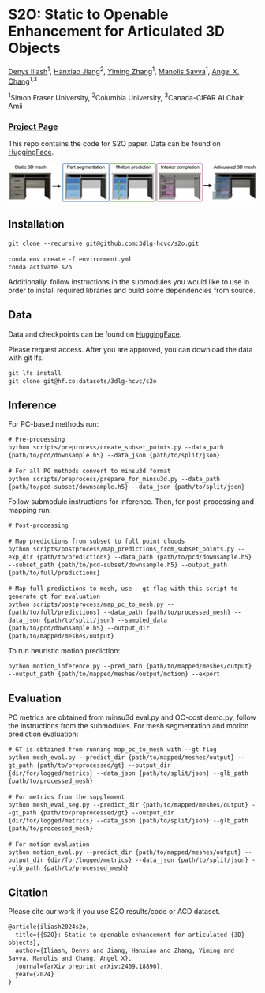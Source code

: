 # S2O: Static to Openable Enhancement for Articulated 3D Objects

[Denys Iliash](https://scholar.google.com/citations?user=guExFlYAAAAJ&hl=en&oi=ao)<sup>1</sup>,
[Hanxiao Jiang](https://jianghanxiao.github.io)<sup>2</sup>,
[Yiming Zhang](https://scholar.google.ca/citations?user=scUaE38AAAAJ&hl=en)<sup>1</sup>,
[Manolis Savva](https://msavva.github.io)<sup>1</sup>,
[Angel X. Chang](https://angelxuanchang.github.io/)<sup>1,3</sup>

<sup>1</sup>Simon Fraser University, <sup>2</sup>Columbia University, <sup>3</sup>Canada-CIFAR AI Chair, Amii

### [Project Page](https://3dlg-hcvc.github.io/s2o/)

This repo contains the code for S2O paper. Data can be found on [HuggingFace](https://huggingface.co/datasets/3dlg-hcvc/s2o).


<img src='docs/static/images/teaser.png'/>

## Installation
    git clone --recursive git@github.com:3dlg-hcvc/s2o.git
      
    conda env create -f environment.yml
    conda activate s2o

Additionally, follow instructions in the submodules you would like to use in order to install required libraries and build some dependencies from source.

## Data

Data and checkpoints can be found on [HuggingFace](https://huggingface.co/datasets/3dlg-hcvc/s2o). 

Please request access.  After you are approved, you can download the data with git lfs.
```
git lfs install
git clone git@hf.co:datasets/3dlg-hcvc/s2o
```

## Inference
For PC-based methods run:

    # Pre-processing
    python scripts/preprocess/create_subset_points.py --data_path {path/to/pcd/downsample.h5} --data_json {path/to/split/json}
    
    # For all PG methods convert to minsu3d format
    python scripts/preprocess/prepare_for_minsu3d.py --data_path {path/to/pcd-subset/downsample.h5} --data_json {path/to/split/json}
    
Follow submodule instructions for inference. Then, for post-processing and mapping run:

    # Post-processing
    
    # Map predictions from subset to full point clouds
    python scripts/postprocess/map_predictions_from_subset_points.py --exp_dir {path/to/predictions} --data_path {path/to/pcd/downsample.h5} --subset_path {path/to/pcd-subset/downsample.h5} --output_path {path/to/full/predictions}
    
    # Map full predictions to mesh, use --gt flag with this script to generate gt for evaluation
    python scripts/postprocess/map_pc_to_mesh.py --{path/to/full/predictions} --data_path {path/to/processed_mesh} --data_json {path/to/split/json} --sampled_data {path/to/pcd/downsample.h5} --output_dir {path/to/mapped/meshes/output}

To run heuristic motion prediction:

    python motion_inference.py --pred_path {path/to/mapped/meshes/output} --output_path {path/to/mapped/meshes/output/motion} --export

## Evaluation
PC metrics are obtained from minsu3d eval.py and OC-cost demo.py, follow the instructions from the submodules. For mesh segmentation and motion prediction evaluation:

    # GT is obtained from running map_pc_to_mesh with --gt flag
    python mesh_eval.py --predict_dir {path/to/mapped/meshes/output} --gt_path {path/to/preprocessed/gt} --output_dir {dir/for/logged/metrics} --data_json {path/to/split/json} --glb_path {path/to/processed_mesh}

    # For metrics from the supplement
    python mesh_eval_seg.py --predict_dir {path/to/mapped/meshes/output} --gt_path {path/to/preprocessed/gt} --output_dir {dir/for/logged/metrics} --data_json {path/to/split/json} --glb_path {path/to/processed_mesh}

    # For motion evaluation
    python motion_eval.py --predict_dir {path/to/mapped/meshes/output} --output_dir {dir/for/logged/metrics} --data_json {path/to/split/json} --glb_path {path/to/processed_mesh}
    
## Citation
Please cite our work if you use S2O results/code or ACD dataset.
```
@article{iliash2024s2o,
  title={{S2O}: Static to openable enhancement for articulated {3D} objects},
  author={Iliash, Denys and Jiang, Hanxiao and Zhang, Yiming and Savva, Manolis and Chang, Angel X},
  journal={arXiv preprint arXiv:2409.18896},
  year={2024}
}
```
